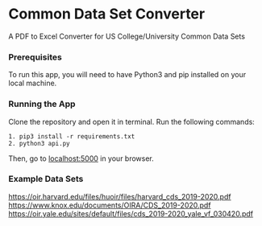 # Common Data Set Converter
A PDF to Excel Converter for US College/University Common Data Sets

### Prerequisites
To run this app, you will need to have Python3 and pip installed on your local machine.


### Running the App
Clone the repository and open it in terminal. Run the following commands:
```
1. pip3 install -r requirements.txt
2. python3 api.py
```
Then, go to [localhost:5000](http://localhost:5000) in your browser.

### Example Data Sets
https://oir.harvard.edu/files/huoir/files/harvard_cds_2019-2020.pdf <br />
https://www.knox.edu/documents/OIRA/CDS_2019-2020.pdf <br />
https://oir.yale.edu/sites/default/files/cds_2019-2020_yale_vf_030420.pdf


